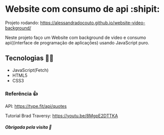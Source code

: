 # Website com consumo de api :shipit:

Projeto rodando: https://alessandradocouto.github.io/website-video-background/


Neste projeto faço um Website com background de video e consumo api((interface de programação de aplicações) usando JavaScript puro.




## Tecnologias :golfing_woman:

- JavaScript(Fetch)
- HTML5
- CSS3

### Referência :+1:

API: https://type.fit/api/quotes

Tutorial Brad Traversy: https://youtu.be/8MgpE2DTTKA




##### Obrigada pela visita :checkered_flag:
